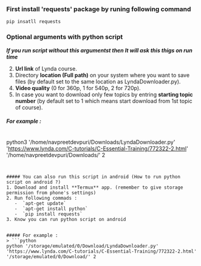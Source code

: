 ### First install 'requests' package by runing following command 
`pip insatll requests`

### Optional arguments with python script
***If you run script without this argumentst then It will ask this thigs on run time***<br/>

2. **Url link** of Lynda course.
3. Directory **location (Full path)** on your system where you want to save files (by default set to the same location as LyndaDownloader.py).
4. **Video quality** (0 for 360p, 1 for 540p, 2 for 720p).
5. In case you want to download only few topics by entring **starting topic number** (by default set to 1 which means start download from 1st topic of course).
##### For example : 
> ```python 
python3 '/home/navpreetdevpuri/Downloads/LyndaDownloader.py' 'https://www.lynda.com/C-tutorials/C-Essential-Training/772322-2.html' '/home/navpreetdevpuri/Downloads/' 2
```


##### You can also run this script in android (How to run python script on android ?)
1. Download and install **Termux** app. (remember to give storage permission from phone's settings)
2. Run following commads : 
   -  `apt-get update`
   -  `apt-get install python`
   -  `pip install requests`
3. Know you can run python script on android


##### For example : 
> ```python 
python '/storage/emulated/0/Download/LyndaDownloader.py' 'https://www.lynda.com/C-tutorials/C-Essential-Training/772322-2.html' '/storage/emulated/0/Download/' 2
```



